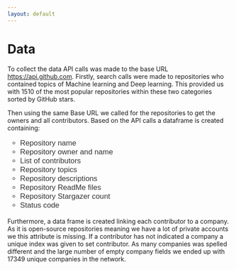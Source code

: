 ```yaml
---
layout: default
---
```


# Data
To collect the data API calls was made to the base URL https://api.github.com. Firstly, search calls were made to repositories who contained topics of Machine learning and Deep learning. This provided us with 1510 of the most popular repositories within these two categories sorted by GitHub stars. 

Then using the same Base URL we called for the repositories to get the owners and all contributors. Based on the API calls a dataframe is created containing:

<ul style="list-style-type:circle; font-family: Arial, sans-serif; font-size: 1.2em; color: #333;">
  <li>Repository name</li>
  <li>Repository owner and name</li>
  <li>List of contributors</li>
  <li>Repository topics</li>
  <li>Repository descriptions</li>
  <li>Repository ReadMe files</li>
  <li>Repository Stargazer count</li>
  <li>Status code</li>
</ul>

Furthermore, a data frame is created linking each contributor to a company. As it is open-source repositories meaning we have a lot of private accounts we this attribute is missing. If a contributor has not indicated a company a unique index was given to set contributor. As many companies was spelled different and the large number of empty company fields we ended up with 17349 unique companies in the network.
